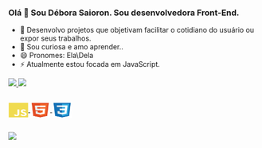 
### Olá 👋 Sou Débora Saioron. Sou desenvolvedora Front-End.

- 🔭 Desenvolvo projetos que objetivam facilitar o cotidiano do usuário ou expor seus trabalhos.
- 🌱 Sou curiosa e amo aprender..
- 😄 Pronomes: Ela\Dela
- ⚡ Atualmente estou focada em JavaScript.


<div>
  <a href="https://github.com/saiorond">
  <img height="180em" src="https://github-readme-stats.vercel.app/api?username=saiorond&show_icons=true&theme=dracula&include_all_commits=true&count_private=true"/>
  <img height="180em" src="https://github-readme-stats.vercel.app/api/top-langs/?username=saiorond&layout=compact&langs_count=7&theme=dracula"/>
</div>
  
##
 
 <div style="display: inline_block">
  <img align="center" alt="Débora-Js" height="30" width="40" src="https://raw.githubusercontent.com/devicons/devicon/master/icons/javascript/javascript-plain.svg">
  <img align="center" alt="Débora-HTML" height="30" width="40" src="https://raw.githubusercontent.com/devicons/devicon/master/icons/html5/html5-original.svg">
  <img align="center" alt="Débora-CSS" height="30" width="40" src="https://raw.githubusercontent.com/devicons/devicon/master/icons/css3/css3-original.svg">   
 </div>
  
 ##
  
 <div>

  <a href="https://www.linkedin.com/in/d%C3%A9bora-saioron-2644b81ab/" target="_blank"><img src="https://img.shields.io/badge/-LinkedIn-%230077B5?style=for-the-badge&logo=linkedin&logoColor=white" target="_blank"></a> 
 
  </div>
